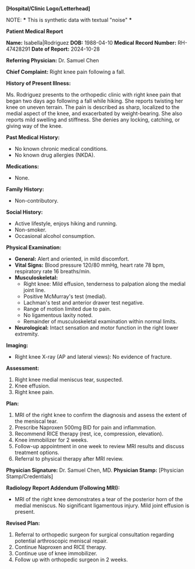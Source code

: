 **[Hospital/Clinic Logo/Letterhead]**

NOTE: ****\***** This is synthetic data with textual "noise" ****\*****

**Patient Medical Report**

**Name:** Isabella|Rodriguez
**DOB:** 1988-04-10
**Medical Record Number:** RH-47428291
**Date of Report:** 2024-10-28

**Referring Physician:** Dr. Samuel Chen

**Chief Complaint:** Right knee pain following a fall.

**History of Present Illness:**

Ms. Rodriguez presents to the orthopedic clinic with right knee pain that began two days ago following a fall while hiking. She reports twisting her knee on uneven terrain. The pain is described as sharp, localized to the medial aspect of the knee, and exacerbated by weight-bearing. She also reports mild swelling and stiffness. She denies any locking, catching, or giving way of the knee.

**Past Medical History:**

- No known chronic medical conditions.
- No known drug allergies (NKDA).

**Medications:**

- None.

**Family History:**

- Non-contributory.

**Social History:**

- Active lifestyle, enjoys hiking and running.
- Non-smoker.
- Occasional alcohol consumption.

**Physical Examination:**

- **General:** Alert and oriented, in mild discomfort.
- **Vital Signs:** Blood pressure 120/80 mmHg, heart rate 78 bpm, respiratory rate 16 breaths/min.
- **Musculoskeletal:**
  - Right knee: Mild effusion, tenderness to palpation along the medial joint line.
  - Positive McMurray's test (medial).
  - Lachman's test and anterior drawer test negative.
  - Range of motion limited due to pain.
  - No ligamentous laxity noted.
  - Remainder of musculoskeletal examination within normal limits.
- **Neurological:** Intact sensation and motor function in the right lower extremity.

**Imaging:**

- Right knee X-ray (AP and lateral views): No evidence of fracture.

**Assessment:**

1.  Right knee medial meniscus tear, suspected.
2.  Knee effusion.
3.  Right knee pain.

**Plan:**

1.  MRI of the right knee to confirm the diagnosis and assess the extent of the meniscal tear.
2.  Prescribe Naproxen 500mg BID for pain and inflammation.
3.  Recommend RICE therapy (rest, ice, compression, elevation).
4.  Knee immobilizer for 2 weeks.
5.  Follow-up appointment in one week to review MRI results and discuss treatment options.
6.  Referral to physical therapy after MRI review.

**Physician Signature:** Dr. Samuel Chen, MD.
**Physician Stamp:** [Physician Stamp/Credentials]

**Radiology Report Addendum (Following MRI):**

- MRI of the right knee demonstrates a tear of the posterior horn of the medial meniscus. No significant ligamentous injury. Mild joint effusion is present.

**Revised Plan:**

1. Referral to orthopedic surgeon for surgical consultation regarding potential arthroscopic meniscal repair.
2. Continue Naproxen and RICE therapy.
3. Continue use of knee immobilizer.
4. Follow up with orthopedic surgeon in 2 weeks.
